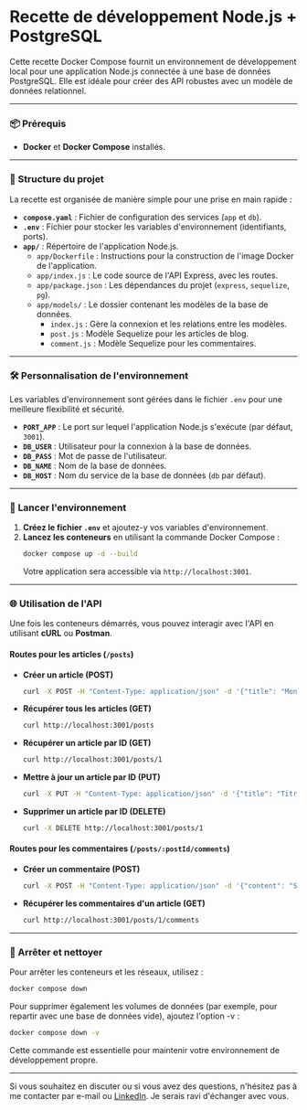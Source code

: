 # Recette de développement Node.js + PostgreSQL

Cette recette Docker Compose fournit un environnement de développement local pour une application Node.js connectée à une base de données PostgreSQL. Elle est idéale pour créer des API robustes avec un modèle de données relationnel.

---

### 📦 Prérequis

* **Docker** et **Docker Compose** installés.

---

### 📂 Structure du projet

La recette est organisée de manière simple pour une prise en main rapide :

* **`compose.yaml`** : Fichier de configuration des services (`app` et `db`).
* **`.env`** : Fichier pour stocker les variables d'environnement (identifiants, ports).
* **`app/`** : Répertoire de l'application Node.js.
    * `app/Dockerfile` : Instructions pour la construction de l'image Docker de l'application.
    * `app/index.js` : Le code source de l'API Express, avec les routes.
    * `app/package.json` : Les dépendances du projet (`express`, `sequelize`, `pg`).
    * `app/models/` : Le dossier contenant les modèles de la base de données.
        * `index.js` : Gère la connexion et les relations entre les modèles.
        * `post.js` : Modèle Sequelize pour les articles de blog.
        * `comment.js` : Modèle Sequelize pour les commentaires.

---

### 🛠️ Personnalisation de l'environnement

Les variables d'environnement sont gérées dans le fichier `.env` pour une meilleure flexibilité et sécurité.

* **`PORT_APP`** : Le port sur lequel l'application Node.js s'exécute (par défaut, `3001`).
* **`DB_USER`** : Utilisateur pour la connexion à la base de données.
* **`DB_PASS`** : Mot de passe de l'utilisateur.
* **`DB_NAME`** : Nom de la base de données.
* **`DB_HOST`** : Nom du service de la base de données (`db` par défaut).

---

### 🚀 Lancer l'environnement

1.  **Créez le fichier `.env`** et ajoutez-y vos variables d'environnement.
2.  **Lancez les conteneurs** en utilisant la commande Docker Compose :
    ```sh
    docker compose up -d --build
    ```
    Votre application sera accessible via `http://localhost:3001`.

---

### 🌐 Utilisation de l'API

Une fois les conteneurs démarrés, vous pouvez interagir avec l'API en utilisant **cURL** ou **Postman**.

#### Routes pour les articles (`/posts`)

* **Créer un article (POST)**
    ```sh
    curl -X POST -H "Content-Type: application/json" -d '{"title": "Mon premier article", "content": "Contenu de mon article."}' http://localhost:3001/posts
    ```

* **Récupérer tous les articles (GET)**
    ```sh
    curl http://localhost:3001/posts
    ```

* **Récupérer un article par ID (GET)**
    ```sh
    curl http://localhost:3001/posts/1
    ```

* **Mettre à jour un article par ID (PUT)**
    ```sh
    curl -X PUT -H "Content-Type: application/json" -d '{"title": "Titre mis à jour"}' http://localhost:3001/posts/1
    ```

* **Supprimer un article par ID (DELETE)**
    ```sh
    curl -X DELETE http://localhost:3001/posts/1
    ```

#### Routes pour les commentaires (`/posts/:postId/comments`)

* **Créer un commentaire (POST)**
    ```sh
    curl -X POST -H "Content-Type: application/json" -d '{"content": "Super article !"}' http://localhost:3001/posts/1/comments
    ```

* **Récupérer les commentaires d'un article (GET)**
    ```sh
    curl http://localhost:3001/posts/1/comments
    ```

---

### 🛑 Arrêter et nettoyer

Pour arrêter les conteneurs et les réseaux, utilisez :
```sh
docker compose down
```
Pour supprimer également les volumes de données (par exemple, pour repartir avec une base de données vide), ajoutez l'option -v :
```sh
docker compose down -v
```
Cette commande est essentielle pour maintenir votre environnement de développement propre.

---
Si vous souhaitez en discuter ou si vous avez des questions, n'hésitez pas à me contacter par e-mail ou [LinkedIn](https://www.linkedin.com/in/el-beressa/). Je serais ravi d'échanger avec vous.
